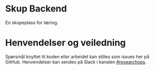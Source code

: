 Skup Backend
=============

En skupeplass for læring.

# Henvendelser og veiledning

Spørsmål knyttet til koden eller arbeidet kan stilles
som issues her på GitHub. Henvendelser kan sendes på Slack i
kanalen [#researchops](https://nav-it.slack.com/archives/C02UGFS2J4B).
